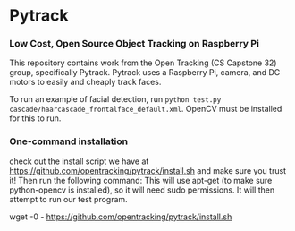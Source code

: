 # Pytrack
### Low Cost, Open Source Object Tracking on Raspberry Pi

This repository contains work from the Open Tracking (CS Capstone 32) group, specifically Pytrack.  Pytrack uses a Raspberry Pi, camera, and DC motors to easily and cheaply track faces.  

To run an example of facial detection, run `python test.py cascade/haarcascade_frontalface_default.xml`.  OpenCV must be installed for this to run.  

### One-command installation

check out the install script we have at https://github.com/opentracking/pytrack/install.sh and make sure you trust it! Then run the following command:
This will use apt-get (to make sure python-opencv is installed), so it will need sudo permissions. It will then attempt to run our test program.
 
wget -0 - https://github.com/opentracking/pytrack/install.sh
